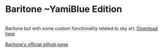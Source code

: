 # Baritone ~YamiBlue Edition
<br>
Baritone but with some custom functionality related to sky art.
<a href="https://github.com/YamiZee/baritone/releases">Download here</a>
<br><br>
<a href="https://github.com/cabaletta/baritone/">Baritone's official github page</a>
